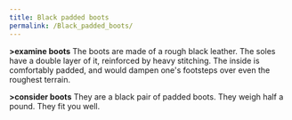 ```yaml
---
title: Black padded boots
permalink: /Black_padded_boots/
---
```


**\>examine boots** The boots are made of a rough black leather. The
soles have a double layer of it, reinforced by heavy stitching. The
inside is comfortably padded, and would dampen one's footsteps over even
the roughest terrain.

**\>consider boots** They are a black pair of padded boots. They weigh
half a pound. They fit you well.